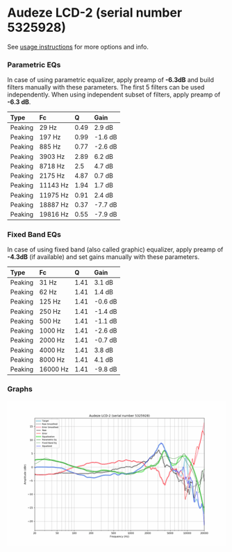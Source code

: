 # Audeze LCD-2 (serial number 5325928)
See [usage instructions](https://github.com/jaakkopasanen/AutoEq#usage) for more options and info.

### Parametric EQs
In case of using parametric equalizer, apply preamp of **-6.3dB** and build filters manually
with these parameters. The first 5 filters can be used independently.
When using independent subset of filters, apply preamp of **-6.3 dB**.

| Type    | Fc       |    Q | Gain    |
|:--------|:---------|:-----|:--------|
| Peaking | 29 Hz    | 0.49 | 2.9 dB  |
| Peaking | 197 Hz   | 0.99 | -1.6 dB |
| Peaking | 885 Hz   | 0.77 | -2.6 dB |
| Peaking | 3903 Hz  | 2.89 | 6.2 dB  |
| Peaking | 8718 Hz  | 2.5  | 4.7 dB  |
| Peaking | 2175 Hz  | 4.87 | 0.7 dB  |
| Peaking | 11143 Hz | 1.94 | 1.7 dB  |
| Peaking | 11975 Hz | 0.91 | 2.4 dB  |
| Peaking | 18887 Hz | 0.37 | -7.7 dB |
| Peaking | 19816 Hz | 0.55 | -7.9 dB |

### Fixed Band EQs
In case of using fixed band (also called graphic) equalizer, apply preamp of **-4.3dB**
(if available) and set gains manually with these parameters.

| Type    | Fc       |    Q | Gain    |
|:--------|:---------|:-----|:--------|
| Peaking | 31 Hz    | 1.41 | 3.1 dB  |
| Peaking | 62 Hz    | 1.41 | 1.4 dB  |
| Peaking | 125 Hz   | 1.41 | -0.6 dB |
| Peaking | 250 Hz   | 1.41 | -1.4 dB |
| Peaking | 500 Hz   | 1.41 | -1.1 dB |
| Peaking | 1000 Hz  | 1.41 | -2.6 dB |
| Peaking | 2000 Hz  | 1.41 | -0.7 dB |
| Peaking | 4000 Hz  | 1.41 | 3.8 dB  |
| Peaking | 8000 Hz  | 1.41 | 4.1 dB  |
| Peaking | 16000 Hz | 1.41 | -9.8 dB |

### Graphs
![](./Audeze%20LCD-2%20(serial%20number%205325928).png)